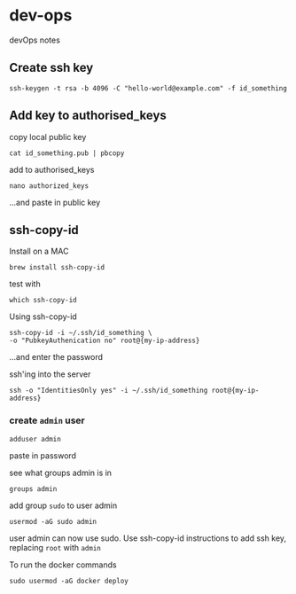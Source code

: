 # dev-ops
devOps notes

## Create ssh key
```
ssh-keygen -t rsa -b 4096 -C "hello-world@example.com" -f id_something
```
## Add key to authorised_keys

copy local public key
```
cat id_something.pub | pbcopy 
```

add to authorised_keys
```
nano authorized_keys
```
...and paste in public key 

## ssh-copy-id
Install on a MAC
```
brew install ssh-copy-id
```

test with
```
which ssh-copy-id
``` 

Using ssh-copy-id
```
ssh-copy-id -i ~/.ssh/id_something \
-o "PubkeyAuthenication no" root@{my-ip-address}
```
...and enter the password

ssh'ing into the server
```
ssh -o "IdentitiesOnly yes" -i ~/.ssh/id_something root@{my-ip-address}
```

### create `admin` user
```
adduser admin
```
paste in password

see what groups admin is in
```
groups admin
```

add group `sudo` to user admin
```
usermod -aG sudo admin
```
user admin can now use sudo. Use ssh-copy-id instructions to add ssh key, replacing `root` with `admin` 

To run the docker commands 
```
sudo usermod -aG docker deploy
```

